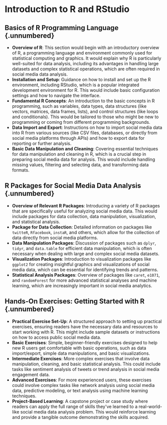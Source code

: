 # Introduction to R and RStudio

## Basics of R Programming Language {.unnumbered}
- **Overview of R**: This section would begin with an introductory overview of R, a programming language and environment commonly used for statistical computing and graphics. It would explain why R is particularly well-suited for data analysis, including its advantages in handling large datasets and complex statistical operations, which are often required in social media data analysis.
- **Installation and Setup**: Guidance on how to install and set up the R environment, including RStudio, which is a popular integrated development environment for R. This would include basic configuration settings and how to navigate the interface.
- **Fundamental R Concepts**: An introduction to the basic concepts in R programming, such as variables, data types, data structures (like vectors, matrices, data frames, lists), and control structures (like loops and conditionals). This would be tailored to those who might be new to programming or coming from different programming backgrounds.
- **Data Import and Export**: Instructions on how to import social media data into R from various sources (like CSV files, databases, or directly from social media platforms through APIs) and how to export data for reporting or further analysis.
- **Basic Data Manipulation and Cleaning**: Covering essential techniques for data manipulation and cleaning in R, which is a crucial step in preparing social media data for analysis. This would include handling missing values, filtering and selecting data, and transforming data formats.

## R Packages for Social Media Data Analysis {.unnumbered}
- **Overview of Relevant R Packages**: Introducing a variety of R packages that are specifically useful for analyzing social media data. This would include packages for data collection, data manipulation, visualization, and statistical analysis.
- **Package for Data Collection**: Detailed information on packages like `twitteR`, `Rfacebook`, `instaR`, and others, which allow for the collection of data directly from social media platforms.
- **Data Manipulation Packages**: Discussion of packages such as `dplyr`, `tidyr`, and `data.table` for efficient data manipulation, which is often necessary when dealing with large and complex social media datasets.
- **Visualization Packages**: Introduction to visualization packages like `ggplot2` for creating insightful graphics and visualizations of social media data, which can be essential for identifying trends and patterns.
- **Statistical Analysis Packages**: Overview of packages like `caret`, `e1071`, and `randomForest` for more advanced statistical analyses and machine learning, which are increasingly important in social media analytics.

## Hands-On Exercises: Getting Started with R {.unnumbered}
- **Practical Exercise Set-Up**: A structured approach to setting up practical exercises, ensuring readers have the necessary data and resources to start working with R. This might include sample datasets or instructions on how to access public social media data.
- **Basic Exercises**: Simple, beginner-friendly exercises designed to help new R users get comfortable with basic operations, such as data import/export, simple data manipulations, and basic visualizations.
- **Intermediate Exercises**: More complex exercises that involve data manipulation, cleaning, and basic statistical analysis. This could include tasks like sentiment analysis of tweets or trend analysis in social media engagement data.
- **Advanced Exercises**: For more experienced users, these exercises could involve complex tasks like network analysis using social media data, predictive modeling, or text analysis using machine learning techniques.
- **Project-Based Learning**: A capstone project or case study where readers can apply the full range of skills they've learned to a real-world-like social media data analysis problem. This would reinforce learning and provide a tangible outcome demonstrating the skills acquired.

